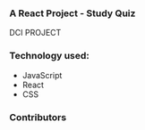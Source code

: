 ### A React Project - Study Quiz

DCI PROJECT

### Technology used:

- JavaScript
- React
- CSS

### Contributors

